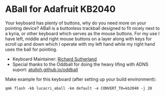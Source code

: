 # ABall for Adafruit KB2040

Your keyboard has plenty of buttons, why do you need more on your pointing device? ABall is a buttonless trackball designed to
fit nicely next to a kyria, or other keyboard which serves as the mouse buttons. For my use I have left, middle and right mouse
buttons on a layer along with keys for scroll up and down which I operate with my left hand while my right hand uses the ball for pointing.

* Keyboard Maintainer: [Richard Sutherland](https://github.com/brickbots)
* Special thanks to the Oddball for doing the heavy lifing with ADNS suport: [atulloh.github.io/oddball](https://atulloh.github.io/oddball)

Make example for this keyboard (after setting up your build environment):

`qmk flash -kb lucacri_aball -km default -e CONVERT_TO=kb2040 -j 20`